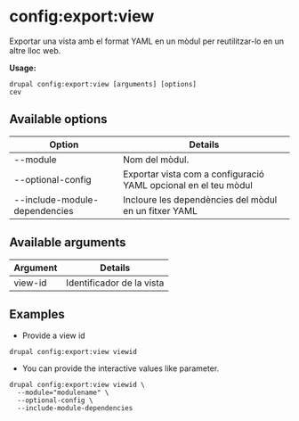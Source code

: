 # config:export:view
Exportar una vista amb el format YAML en un mòdul per reutilitzar-lo en un altre lloc web.

**Usage:**
```
drupal config:export:view [arguments] [options]
cev
```

## Available options
Option | Details
-------|-------------
--module | Nom del mòdul.
--optional-config | Exportar vista com a configuració YAML opcional en el teu mòdul
--include-module-dependencies | Incloure les dependències del mòdul en un fitxer YAML

## Available arguments
Argument | Details
---------|-------------
view-id | Identificador de la vista

## Examples
* Provide a view id
```
drupal config:export:view viewid
```
* You can provide the interactive values like parameter.
```
drupal config:export:view viewid \
  --module="modulename" \
  --optional-config \
  --include-module-dependencies
```
